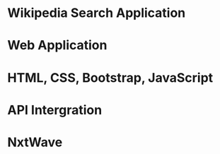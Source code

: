 # Wikipedia Search Application
# Web Application
# HTML, CSS, Bootstrap, JavaScript
# API Intergration
# NxtWave